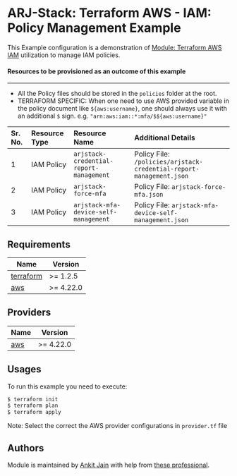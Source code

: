 # ARJ-Stack: Terraform AWS - IAM: Policy Management Example

This Example configuration is a demonstration of [Module: Terraform AWS IAM](https://github.com/arjstack/terraform-aws-iam) utilization to manage IAM policies.

#### Resources to be provisioned as an outcome of this example
---

- All the Policy files should be stored in the `policies` folder at the root.
- TERRAFORM SPECIFIC: When one need to use AWS provided variable in the policy document like `${aws:username}`, one should always use it with an additional `$` sign. e.g. `"arn:aws:iam::*:mfa/$${aws:username}"`


| Sr. No. | Resource Type | Resource Name | Additional Details |
|:------|:------|:------|:------|
| 1 | IAM Policy | `arjstack-credential-report-management` | Policy File: `/policies/arjstack-credential-report-management.json` |
| 2 | IAM Policy | `arjstack-force-mfa` | Policy File: `arjstack-force-mfa.json` |
| 3 | IAM Policy | `arjstack-mfa-device-self-management` | Policy File: `arjstack-mfa-device-self-management.json` |

## Requirements

| Name | Version |
|------|---------|
| <a name="requirement_terraform"></a> [terraform](#requirement\_terraform) | >= 1.2.5 |
| <a name="requirement_aws"></a> [aws](#requirement\_aws) | >= 4.22.0 |

## Providers

| Name | Version |
|------|---------|
| <a name="provider_aws"></a> [aws](#provider\_aws) | >= 4.22.0 |

## Usages

To run this example you need to execute:

```bash
$ terraform init
$ terraform plan
$ terraform apply
```

Note: Select the correct the AWS provider configurations in `provider.tf` file

## Authors

Module is maintained by [Ankit Jain](https://github.com/ankit-jn) with help from [these professional](https://github.com/arjstack/terraform-aws-examples/graphs/contributors).
